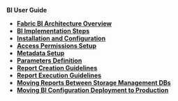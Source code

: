<strong>BI User Guide<strong>
​        

<ul>
	<li><a href="/articles/38_bi_integration/00_BI_integration.md">Fabric BI Architecture Overview</a></li>
	<li><a href="/articles/38_bi_integration/00_BI_user_guide_overview.md">BI Implementation Steps</a></li>
	<li><a href="/articles/38_bi_integration/01_Installation.md">Installation and Configuration</a></li>
	<li><a href="/articles/38_bi_integration/02_Permissions_Setup.md">Access Permissions Setup</a></li>
	<li><a href="/articles/38_bi_integration/03_Metadata_Setup.md">Metadata Setup</a></li>	
	<li><a href="/articles/38_bi_integration/04_parameters.md">Parameters Definition</a></li>
	<li><a href="/articles/38_bi_integration/05_report_creation_guidelines.md">Report Creation Guidelines</a></li>		
	<li><a href="/articles/38_bi_integration/06_report_execution_guidelines.md">Report Execution Guidelines</a></li>		
	<li><a href="/articles/38_bi_integration/07_moving_reports_between_env.md">Moving Reports Between Storage Management DBs</a></li>
	<li><a href="/articles/38_bi_integration/08_moving_from_dev_to_prod.md">Moving BI Configuration Deployment to Production</a></li>
</ul>
